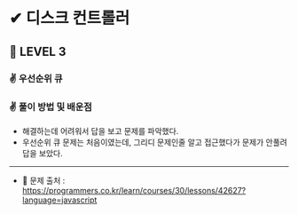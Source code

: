 # ✔ 디스크 컨트롤러

## 🌈 LEVEL 3

### ✌ 우선순위 큐

### ✌ 풀이 방법 및 배운점
- 해결하는데 어려워서 답을 보고 문제를 파악했다.
- 우선순위 큐 문제는 처음이였는데, 그리디 문제인줄 알고 접근했다가 문제가 안풀려 답을 보았다.

--- 

- 📌 문제 출처 : https://programmers.co.kr/learn/courses/30/lessons/42627?language=javascript
